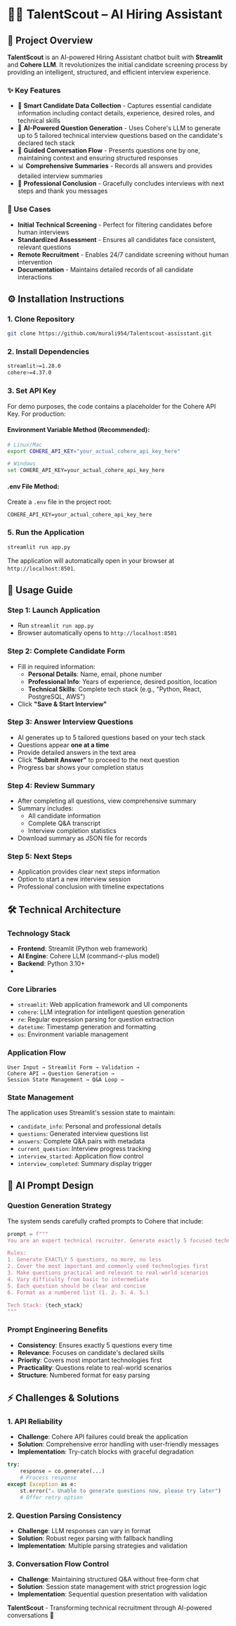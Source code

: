 # 🧑‍💼 TalentScout – AI Hiring Assistant

## 📌 Project Overview

**TalentScout** is an AI-powered Hiring Assistant chatbot built with **Streamlit** and **Cohere LLM**. It revolutionizes the initial candidate screening process by providing an intelligent, structured, and efficient interview experience.

### ✨ Key Features

- 📝 **Smart Candidate Data Collection** - Captures essential candidate information including contact details, experience, desired roles, and technical skills
- 🤖 **AI-Powered Question Generation** - Uses Cohere's LLM to generate up to 5 tailored technical interview questions based on the candidate's declared tech stack
- 💬 **Guided Conversation Flow** - Presents questions one by one, maintaining context and ensuring structured responses
- 📊 **Comprehensive Summaries** - Records all answers and provides detailed interview summaries
- 🚀 **Professional Conclusion** - Gracefully concludes interviews with next steps and thank you messages

### 🎯 Use Cases

- **Initial Technical Screening** - Perfect for filtering candidates before human interviews
- **Standardized Assessment** - Ensures all candidates face consistent, relevant questions
- **Remote Recruitment** - Enables 24/7 candidate screening without human intervention
- **Documentation** - Maintains detailed records of all candidate interactions

## ⚙️ Installation Instructions

### 1. **Clone Repository**
```bash
git clone https://github.com/murali954/Talentscout-assisstant.git
```


### 2. **Install Dependencies**
```bash
streamlit>=1.28.0
cohere>=4.37.0
```

### 3. **Set API Key**

For demo purposes, the code contains a placeholder for the Cohere API Key. For production:

#### Environment Variable Method (Recommended):
```bash
# Linux/Mac
export COHERE_API_KEY="your_actual_cohere_api_key_here"

# Windows
set COHERE_API_KEY=your_actual_cohere_api_key_here
```

#### .env File Method:
Create a `.env` file in the project root:
```env
COHERE_API_KEY=your_actual_cohere_api_key_here
```

### 5. **Run the Application**
```bash
streamlit run app.py
```

The application will automatically open in your browser at `http://localhost:8501`.

## 🚀 Usage Guide

### Step 1: Launch Application
- Run `streamlit run app.py`
- Browser automatically opens to `http://localhost:8501`

### Step 2: Complete Candidate Form
- Fill in required information:
  - **Personal Details**: Name, email, phone number
  - **Professional Info**: Years of experience, desired position, location
  - **Technical Skills**: Complete tech stack (e.g., "Python, React, PostgreSQL, AWS")
- Click **"Save & Start Interview"**

### Step 3: Answer Interview Questions
- AI generates up to 5 tailored questions based on your tech stack
- Questions appear **one at a time**
- Provide detailed answers in the text area
- Click **"Submit Answer"** to proceed to the next question
- Progress bar shows your completion status

### Step 4: Review Summary
- After completing all questions, view comprehensive summary
- Summary includes:
  - All candidate information
  - Complete Q&A transcript
  - Interview completion statistics
- Download summary as JSON file for records

### Step 5: Next Steps
- Application provides clear next steps information
- Option to start a new interview session
- Professional conclusion with timeline expectations

## 🛠 Technical Architecture

### **Technology Stack**
- **Frontend**: Streamlit (Python web framework)
- **AI Engine**: Cohere LLM (command-r-plus model)
- **Backend**: Python 3.10+
-

### **Core Libraries**
- `streamlit`: Web application framework and UI components
- `cohere`: LLM integration for intelligent question generation
- `re`: Regular expression parsing for question extraction
- `datetime`: Timestamp generation and formatting
- `os`: Environment variable management

### **Application Flow**
```
User Input → Streamlit Form → Validation → 
Cohere API → Question Generation → 
Session State Management → Q&A Loop → 
```

### **State Management**
The application uses Streamlit's session state to maintain:
- `candidate_info`: Personal and professional details
- `questions`: Generated interview questions list
- `answers`: Complete Q&A pairs with metadata
- `current_question`: Interview progress tracking
- `interview_started`: Application flow control
- `interview_completed`: Summary display trigger

## 🎯 AI Prompt Design

### **Question Generation Strategy**
The system sends carefully crafted prompts to Cohere that include:

```python
prompt = f"""
You are an expert technical recruiter. Generate exactly 5 focused technical interview questions for a candidate with the following tech stack: {tech_stack}

Rules:
1. Generate EXACTLY 5 questions, no more, no less
2. Cover the most important and commonly used technologies first
3. Make questions practical and relevant to real-world scenarios
4. Vary difficulty from basic to intermediate
5. Each question should be clear and concise
6. Format as a numbered list (1. 2. 3. 4. 5.)

Tech Stack: {tech_stack}
"""
```

### **Prompt Engineering Benefits**
- **Consistency**: Ensures exactly 5 questions every time
- **Relevance**: Focuses on candidate's declared skills
- **Priority**: Covers most important technologies first
- **Practicality**: Questions relate to real-world scenarios
- **Structure**: Numbered format for easy parsing

## ⚡ Challenges & Solutions

### 1. **API Reliability**
- **Challenge**: Cohere API failures could break the application
- **Solution**: Comprehensive error handling with user-friendly messages
- **Implementation**: Try-catch blocks with graceful degradation

```python
try:
    response = co.generate(...)
    # Process response
except Exception as e:
    st.error("⚠️ Unable to generate questions now, please try later")
    # Offer retry option
```

### 2. **Question Parsing Consistency**
- **Challenge**: LLM responses can vary in format
- **Solution**: Robust regex parsing with fallback handling
- **Implementation**: Multiple parsing strategies and validation

### 3. **Conversation Flow Control**
- **Challenge**: Maintaining structured Q&A without free-form chat
- **Solution**: Session state management with strict progression logic
- **Implementation**: Sequential question presentation with validation



**TalentScout** - Transforming technical recruitment through AI-powered conversations 🚀
